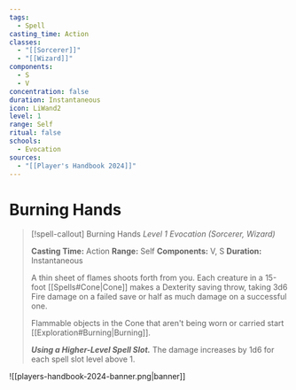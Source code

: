 ```yaml
---
tags:
  - Spell
casting_time: Action
classes:
  - "[[Sorcerer]]"
  - "[[Wizard]]"
components:
  - S
  - V
concentration: false
duration: Instantaneous
icon: LiWand2
level: 1
range: Self
ritual: false
schools:
  - Evocation
sources:
  - "[[Player's Handbook 2024]]"
---
```


# Burning Hands

>[!spell-callout] Burning Hands
>_Level 1 Evocation (Sorcerer, Wizard)_
>
>**Casting Time:** Action
>**Range:** Self
>**Components:** V, S
>**Duration:** Instantaneous
>
>A thin sheet of flames shoots forth from you. Each creature in a 15-foot [[Spells#Cone\|Cone]] makes a Dexterity saving throw, taking 3d6 Fire damage on a failed save or half as much damage on a successful one.
>
>Flammable objects in the Cone that aren't being worn or carried start [[Exploration#Burning\|Burning]].
>
>**_Using a Higher-Level Spell Slot._** The damage increases by 1d6 for each spell slot level above 1.


![[players-handbook-2024-banner.png|banner]]
